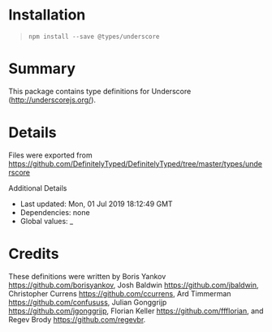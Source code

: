 # Installation
> `npm install --save @types/underscore`

# Summary
This package contains type definitions for Underscore (http://underscorejs.org/).

# Details
Files were exported from https://github.com/DefinitelyTyped/DefinitelyTyped/tree/master/types/underscore

Additional Details
 * Last updated: Mon, 01 Jul 2019 18:12:49 GMT
 * Dependencies: none
 * Global values: _

# Credits
These definitions were written by Boris Yankov <https://github.com/borisyankov>, Josh Baldwin <https://github.com/jbaldwin>, Christopher Currens <https://github.com/ccurrens>, Ard Timmerman <https://github.com/confususs>, Julian Gonggrijp <https://github.com/jgonggrijp>, Florian Keller <https://github.com/ffflorian>, and Regev Brody <https://github.com/regevbr>.
